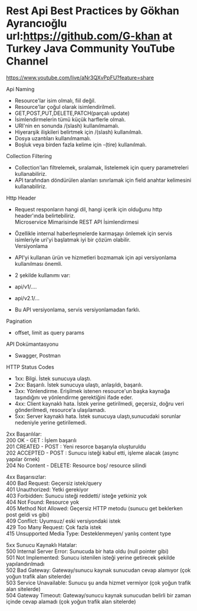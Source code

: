# Rest Api Best Practices by Gökhan Ayrancıoğlu url:https://github.com/G-khan at Turkey Java Community YouTube Channel  
https://www.youtube.com/live/aNr3QXvPpFU?feature=share  

Api Naming  
* Resource'lar isim olmalı, fiil değil.  
* Resource'lar çoğul olarak isimlendirilmeli.  
* GET,POST,PUT,DELETE,PATCH(parçalı update)  
* İsimlendirmelerin tümü küçük harflerle olmalı.  
* URI'nin en sonunda /(slash) kullanılmamalı.  
* Hiyerarşik ilişkileri belirtmek için /(slash) kullanılmalı.  
* Dosya uzantıları kullanılmamalı.  
* Boşluk veya birden fazla kelime için -(tire) kullanılmalı. 
 
Collection Filtering  
* Collection'ları filtrelemek, sıralamak, listelemek için query parametreleri kullanabiliriz.  
* API tarafından döndürülen alanları sınırlamak için field anahtar kelimesini kullanabiliriz.  

Http Header  
* Request responların hangi dil, hangi içerik için olduğunu http header'ında belirtebiliriz.  
Microservice Mimarisinde REST API İsimlendirmesi  
* Özellikle internal haberleşmelerde karmaşayı önlemek için servis isimleriyle uri'yi başlatmak iyi bir çözüm olabilir.  
Versiyonlama  

*  API'yi kullanan ürün ve hizmetleri bozmamak için api versiyonlama kullanılması önemli.  
*  2 şekilde kullanımı var: 
  * api/v1/....  
  * api/v2.1/...  
*  Bu API versiyonlama, servis versiyonlamadan farklı.  

Pagination  
* offset, limit as query params

API Dokümantasyonu  
* Swagger, Postman  

HTTP Status Codes  
* 1xx: Bilgi. İstek sunucuya ulaştı.  
* 2xx: Başarılı. İstek sunucuya ulaştı, anlaşıldı, başarılı.  
* 3xx: Yönlendirme. Erişilmek istenen resource'un  başka kaynağa taşındığını ve yönlendirme gerektiğini ifade eder.  
* 4xx: Client kaynaklı hata. İstek yerine getirilmedi, geçersiz, doğru veri gönderilmedi, resource'a ulaşılamadı.  
* 5xx: Server kaynaklı hata. İstek sunucuya ulaştı,sunucudaki sorunlar nedeniyle yerine getirilemedi.  

2xx Başarılılar:  
200 OK         - GET   :  İşlem başarılı  
201 CREATED    - POST  :  Yeni resorce başarıyla oluşturuldu  
202 ACCEPTED   - POST  :  Sunucu isteği kabul etti, işleme alacak (async yapılar örnek)  
204 No Content - DELETE:  Resource boş/ resource silindi  

4xx Başarısızlar:  
400 Bad Request: Geçersiz istek/query  
401 Unauthorized: Yetki gerekiyor  
403 Forbidden: Sunucu isteği reddetti/ isteğe yetkiniz yok  
404 Not Found: Resource yok  
405 Method Not Allowed: Geçersiz HTTP metodu (sunucu get beklerken post geldi vs gibi)  
409 Conflict: Uyumsuz/ eski versiyondaki istek  
429 Too Many Request: Çok fazla istek  
415 Unsupported Media Type: Desteklenmeyen/ yanlış content type  

5xx Sunucu Kaynaklı Hatalar:  
500 Internal Server Error: Sunucuda bir hata oldu (null pointer gibi)  
501 Not Implemented: Sunucu istenilen isteği yerine getirecek şekilde yapılandırılmadı  
502 Bad Gateway: Gateway/sunucu kaynak sunucudan cevap alamıyor (çok yoğun trafik alan sitelerde)  
503 Service Unavailable: Sunucu şu anda hizmet vermiyor (çok yoğun trafik alan sitelerde)   
504 Gateway Timeout: Gateway/sunucu kaynak sunucudan belirli bir zaman içinde cevap alamadı (çok yoğun trafik alan sitelerde)  


